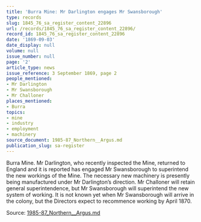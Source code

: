 ```yaml
---
title: 'Burra Mine: Mr Darlington engages Mr Swansborough'
type: records
slug: 1845_76_sa_register_content_22896
url: /records/1845_76_sa_register_content_22896/
record_id: 1845_76_sa_register_content_22896
date: '1869-09-03'
date_display: null
volume: null
issue_number: null
page: '2'
article_type: news
issue_reference: 3 September 1869, page 2
people_mentioned:
- Mr Darlington
- Mr Swansborough
- Mr Challoner
places_mentioned:
- Burra
topics:
- mine
- industry
- employment
- machinery
source_document: 1985-87_Northern__Argus.md
publication_slug: sa-register
---
```


Burra Mine.  Mr Darlington, who recently inspected the Mine, returned to England and it is reported has engaged Mr Swansborough to superintend the new workings of the Mine.  The necessary new machinery is presently being manufactured under Mr Darlington’s direction.  Mr Challoner will retain general superintendence, but Mr Swansborough will superintend the new system of working.  It is not known yet when Mr Swansborough will arrive in the colony, but the Directors expect to recommence working by April 1870.

Source: [1985-87_Northern__Argus.md](/downloads/markdown/1985-87_Northern__Argus.md)
